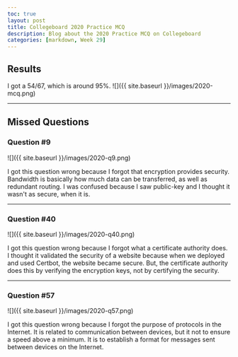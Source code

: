 ```yaml
---
toc: true
layout: post
title: Collegeboard 2020 Practice MCQ
description: Blog about the 2020 Practice MCQ on Collegeboard
categories: [markdown, Week 29]
---
```

## Results
I got a 54/67, which is around 95%.
![]({{ site.baseurl }}/images/2020-mcq.png)

---

## Missed Questions

### Question #9

![]({{ site.baseurl }}/images/2020-q9.png)

I got this question wrong because I forgot that encryption provides security. Bandwidth is basically how much data can be transferred, as well as redundant routing. I was confused because I saw public-key and I thought it wasn't as secure, when it is.

---

### Question #40

![]({{ site.baseurl }}/images/2020-q40.png)

I got this question wrong because I forgot what a certificate authority does. I thought it validated the security of a website because when we deployed and used Certbot, the website became secure. But, the certificate authority does this by verifying the encryption keys, not by certifying the security.

---

### Question #57

![]({{ site.baseurl }}/images/2020-q57.png)

I got this question wrong because I forgot the purpose of protocols in the Internet. It is related to communication between devices, but it not to ensure a speed above a minimum. It is to establish a format for messages sent between devices on the Internet.